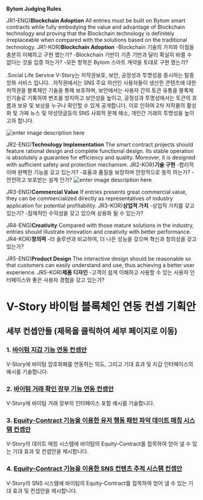 **Bytom Judging Rules**

JR1-ENG)**Blockchain Adoption**
All entries must be built on Bytom smart contracts while fully
embodying the value and advantage of Blockchain technology
and proving that the Blockchain technology is definitely
irreplaceable when compared with the solutions based on the
traditional technology.
JR1-KOR)**Blockchain Adoption** 
-Blockchain 기술의 가치와 이점을 충분히 이해하고 구현 했는가? 
-Blockchain 기반이 기존 기반과 달리 확실히 바뀔 수 없다는 것을 입증 하는가? 
-모든 항목은 Bytom 스마트 계약을 토대로 구현 했는가? 

.Social Life Service V-Story는 저작권보호, 보안, 공정성과 투명성을 중시하는 탈중앙화 서비스 입니다.
.저작권에서는 SNS 주요 자산인 사용자들이 생산한 콘텐츠에 대한 저작권을 블록체인 기술을 통해 보호하며, 보안에서는 사용자 간의 토큰 유통을 블록체인기술로 기록하여 변조를 방지하고 보안성을 높이고, 공정성과 투명성에서는 토큰의 흐름과 보유 및 보상을 누구나 확인할 수 있게 공개합니다. 이로 인하여 2차 저작물의 활성화 및 가짜 뉴스 및 악성댓글등의 SNS 사회적 문제 해소, 개인간 거래의 투명성을 높이고자 합니다.

![enter image description here](C:%5CUsers%5CAdministrator%5CDesktop%5Cp1.png)



JR2-ENG)**Technology Implementation**
The smart contract projects should feature rational design and
complete functional design. Its stable operation is absolutely a
guarantee for efficiency and quality. Moreover, it is designed
with sufficient safety and protection mechanism.
JR2-KOR)**기술 구현** 
-합리적이며 완벽한 기능을 갖고 있는가? 
-효율과 품질을 보장하며 안정적으로 동작 하는가? 
-안전하고 보호받는 설계 인가? 
![enter image description here](C:%5CUsers%5CAdministrator%5CDesktop%5Cp2.png)




JR3-ENG)**Commercial Value**
If entries presents great commercial value, they can be
commercialized directly as representatives of industry
application for potential profitability.
JR3-KOR)**상업적 가치** 
-상업적 가치를 갖고 있는기? 
-잠재적인 수익성을 갖고 있으며 상용화 될 수 있는가? 



JR4-ENG)**Creativity**
Compared with those mature solutions in the industry, entries
should illustrate innovation and creativity with better
performance.
JR4-KOR)**창의력** 
-타 솔루션과 비교하여, 더 나은 성능을 갖으며 혁신과 창의성을 갖고 있는가? 



JR5-ENG)**Product Design**
The interactive design should be reasonable so that customers
can easily understand and use, thus achieving a better user
experience.
JR5-KOR)**제품 디자인** 
-고객이 쉽게 이해하고 사용할 수 있는 사용자 인터페이스와 좋은 사용자 경험을 갖고 있는가?






















# V-Story 바이텀 블록체인 연동 컨셉 기획안

## 세부 컨셉안들 (제목을 클릭하여 세부 페이지로 이동)

### 1. [바이텀 지갑 기능 연동 컨셉안](https://github.com/v-story/v-story-bytom-wallet)

V-Story에 바이텀 암호화폐를 연동하는 의도, 그리고 기대 효과 및 지갑 인터페이스의 예시를 기술합니다.

### 2. [바이텀 거래 확인 장부 기능 연동 컨셉안](https://github.com/v-story/v-story-bytom-transaction)

V-Story에 바이텀 거래 장부의 인터페이스 포함 예시를 기술합니다.

### 3. [Equity-Contract 기능을 이용한 유저 행동 패턴 파악 데이트 매칭 시스템 컨셉안](https://github.com/v-story/v-story-bytom-dating-chain)

V-Story의 데이트 매칭 시스템에 바이텀의 Equity-Contract를 접목하여 얻어 낼 수 있는 기대 효과 및 컨셉안을 제시합니다.

### 4. [Equity-Contract 기능을 이용한 SNS 컨텐츠 추적 시스템 컨셉안](https://github.com/v-story/v-story-bytom-social-network-chain)

V-Story의 SNS 시스템에 바이텀의 Equity-Contract를 접목하여 얻어 낼 수 있는 기대 효과 및 컨셉안을 제시합니다.



